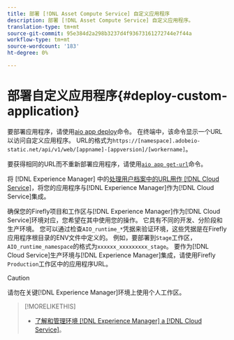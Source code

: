 ```yaml
---
title: 部署 [!DNL Asset Compute Service] 自定义应用程序
description: 部署 [!DNL Asset Compute Service] 自定义应用程序。
translation-type: tm+mt
source-git-commit: 95e384d2a298b3237d4f93673161272744e7f44a
workflow-type: tm+mt
source-wordcount: '183'
ht-degree: 0%

---
```



# 部署自定义应用程序{#deploy-custom-application}

要部署应用程序，请使用[aio app deploy](https://github.com/adobe/aio-cli#aio-appdeploy)命令。 在终端中，该命令显示一个URL以访问自定义应用程序。 URL的格式为`https://[namespace].adobeio-static.net/api/v1/web/[appname]-[appversion]/[workername]`。

要获得相同的URL而不重新部署应用程序，请使用[`aio app get-url`](https://github.com/adobe/aio-cli#aio-appget-url-action)命令。

将 [!DNL Experience Manager] 中的[处理用户档案中的URL用作 [!DNL Cloud Service]](https://experienceleague.adobe.com/docs/experience-manager-cloud-service/assets/manage/asset-microservices-configure-and-use.html)，将您的应用程序与[!DNL Experience Manager]作为[!DNL Cloud Service]集成。

确保您的Firefly项目和工作区与[!DNL Experience Manager]作为[!DNL Cloud Service]环境对应，您希望在其中使用您的操作。 它具有不同的开发、分阶段和生产环境。 您可以通过检查`AIO_runtime_*`凭据来验证环境，这些凭据是在Firefly应用程序根目录的ENV文件中定义的。 例如，要部署到`Stage`工作区，`AIO_runtime_namespace`的格式为`xxxxxx_xxxxxxxxx_stage`。 要作为[!DNL Cloud Service]生产环境与[!DNL Experience Manager]集成，请使用Firefly `Production`工作区中的应用程序URL。

>[!CAUTION]
>
>请勿在关键[!DNL Experience Manager]环境上使用个人工作区。

>[!MORELIKETHIS]
>
>* [了解和管理环境 [!DNL Experience Manager] a [!DNL Cloud Service]](https://experienceleague.adobe.com/docs/experience-manager-cloud-service/implementing/using-cloud-manager/manage-environments.html)。

